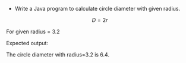 * Write a Java program to calculate circle diameter with given radius.

$$ D =  2r  $$

For given radius = 3.2

Expected output:

The circle diameter with radius=3.2 is 6.4.


